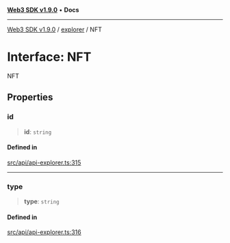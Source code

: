 [**Web3 SDK v1.9.0**](../../../README.md) • **Docs**

***

[Web3 SDK v1.9.0](../../../globals.md) / [explorer](../README.md) / NFT

# Interface: NFT

NFT

## Properties

### id

> **id**: `string`

#### Defined in

[src/api/api-explorer.ts:315](https://github.com/Mystic-Nayy/alephium-web3/blob/c1afd789a197ce5fe21f08c2965942090157c33d/packages/web3/src/api/api-explorer.ts#L315)

***

### type

> **type**: `string`

#### Defined in

[src/api/api-explorer.ts:316](https://github.com/Mystic-Nayy/alephium-web3/blob/c1afd789a197ce5fe21f08c2965942090157c33d/packages/web3/src/api/api-explorer.ts#L316)
